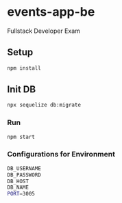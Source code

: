 # events-app-be
Fullstack Developer Exam

## Setup
```bash
npm install
```
## Init DB
```bash
npx sequelize db:migrate
```
### Run
```bash
npm start
```

### Configurations for Environment
```bash
DB_USERNAME
DB_PASSWORD
DB_HOST
DB_NAME
PORT=3005
```